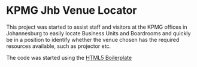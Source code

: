 # KPMG Jhb Venue Locator

This project was started to assist staff and visitors at the KPMG offices in
Johannesburg to easily locate Business Units and Boardrooms and quickly be
in a position to identify whether the venue chosen has the required resources
available, such as projector etc.

The code was started using the [HTML5 Boilerplate](http://html5boilerplate.com)
